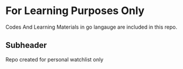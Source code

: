 # For Learning Purposes Only

Codes And Learning Materials in go langauge are included in this repo.

## Subheader
Repo created for personal watchlist only
